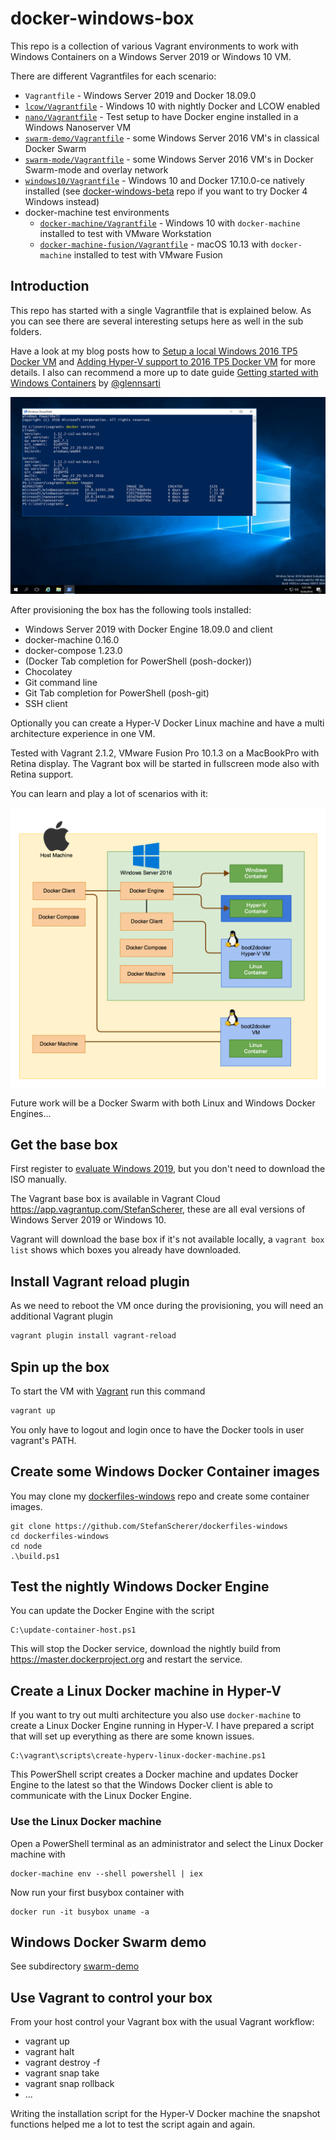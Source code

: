 # docker-windows-box

This repo is a collection of various Vagrant environments to work with Windows Containers on a Windows Server 2019 or Windows 10 VM.

There are different Vagrantfiles for each scenario:

* `Vagrantfile` - Windows Server 2019 and Docker 18.09.0
* [`lcow/Vagrantfile`](lcow/README.md) - Windows 10 with nightly Docker and LCOW enabled
* [`nano/Vagrantfile`](nano/README.md) - Test setup to have Docker engine installed in a Windows Nanoserver VM
* [`swarm-demo/Vagrantfile`](swarm-demo/README.md) - some Windows Server 2016 VM's in classical Docker Swarm
* [`swarm-mode/Vagrantfile`](swarm-mode/README.md) - some Windows Server 2016 VM's in Docker Swarm-mode and overlay network
* [`windows10/Vagrantfile`](windows10/README.md) - Windows 10 and Docker 17.10.0-ce natively installed (see [docker-windows-beta](https://github.com/StefanScherer/docker-windows-beta) repo if you want to try Docker 4 Windows instead)
* docker-machine test environments
  * [`docker-machine/Vagrantfile`](docker-machine/README.md) - Windows 10 with `docker-machine` installed to test with VMware Workstation
  * [`docker-machine-fusion/Vagrantfile`](docker-machine-fusion/README.md) - macOS 10.13 with `docker-machine` installed to test with VMware Fusion

## Introduction

This repo has started with a single Vagrantfile that is explained below. As you can see there are several interesting setups here as well in the sub folders.

Have a look at my blog posts how to [Setup a local Windows 2016 TP5 Docker VM](https://stefanscherer.github.io/setup-local-windows-2016-tp5-docker-vm/) and [Adding Hyper-V support to 2016 TP5 Docker VM](https://stefanscherer.github.io/adding-hyper-v-support-to-2016-tp5-docker-vm/) for more details. I also can recommend a more up to date guide [Getting started with Windows Containers](http://glennsarti.github.io/blog/getting-started-with-windows-containers/) by [@glennsarti](https://github.com/glennsarti)

![](images/server2016.png)

After provisioning the box has the following tools installed:

* Windows Server 2019 with Docker Engine 18.09.0 and client
* docker-machine 0.16.0
* docker-compose 1.23.0
* (Docker Tab completion for PowerShell (posh-docker))
* Chocolatey
* Git command line
* Git Tab completion for PowerShell (posh-git)
* SSH client

Optionally you can create a Hyper-V Docker Linux machine and have a multi architecture experience in one VM.

Tested with Vagrant 2.1.2, VMware Fusion Pro 10.1.3 on a MacBookPro with Retina display. The Vagrant box will be started in fullscreen mode also with Retina support.

You can learn and play a lot of scenarios with it:

![](images/docker-windows-box.png)

Future work will be a Docker Swarm with both Linux and Windows Docker Engines...

## Get the base box

First register to [evaluate Windows 2019](https://www.microsoft.com/evalcenter/evaluate-windows-server-2019), but you don't need to download the ISO manually.

The Vagrant base box is available in Vagrant Cloud https://app.vagrantup.com/StefanScherer, these are all eval versions of Windows Server 2019 or Windows 10.

Vagrant will download the base box if it's not available locally, a `vagrant box list` shows which boxes you already have downloaded.

## Install Vagrant reload plugin

As we need to reboot the VM once during the provisioning, you will need an additional Vagrant plugin

```bash
vagrant plugin install vagrant-reload
```

## Spin up the box

To start the VM with [Vagrant](https://vagrantup.com) run this command

```bash
vagrant up
```

You only have to logout and login once to have the Docker tools in user vagrant's PATH.

## Create some Windows Docker Container images

You may clone my [dockerfiles-windows](https://github.com/StefanScherer/dockerfiles-windows) repo and create some container images.

```
git clone https://github.com/StefanScherer/dockerfiles-windows
cd dockerfiles-windows
cd node
.\build.ps1
```

## Test the nightly Windows Docker Engine

You can update the Docker Engine with the script

```
C:\update-container-host.ps1
```

This will stop the Docker service, download the nightly build from https://master.dockerproject.org and restart the service.

## Create a Linux Docker machine in Hyper-V

If you want to try out multi architecture you also use `docker-machine` to create a Linux Docker Engine running in Hyper-V.
I have prepared a script that will set up everything as there are some known issues.

```
C:\vagrant\scripts\create-hyperv-linux-docker-machine.ps1
```

This PowerShell script creates a Docker machine and updates Docker Engine to the latest so that the Windows Docker client is able to communicate with the Linux Docker Engine.

### Use the Linux Docker machine

Open a PowerShell terminal as an administrator and select the Linux Docker machine with

```
docker-machine env --shell powershell | iex
```

Now run your first busybox container with

```
docker run -it busybox uname -a
```

## Windows Docker Swarm demo

See subdirectory [swarm-demo](swarm-demo/README.md)

## Use Vagrant to control your box

From your host control your Vagrant box with the usual Vagrant workflow:

* vagrant up
* vagrant halt
* vagrant destroy -f
* vagrant snap take
* vagrant snap rollback
* ...

Writing the installation script for the Hyper-V Docker machine the snapshot functions helped me a lot to test the script again and again.
